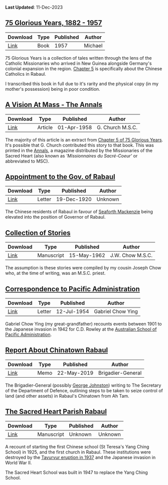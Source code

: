 **Last Updated**: 11-Dec-2023

## [75 Glorious Years, 1882 - 1957](https://github.com/darrenpng/png-resources/blob/main/texts/75%20Glorious%20Years.md)

| Download                                                 | Type | Published | Author  |
| -------------------------------------------------------- | ---- | --------- | ------- |
| [Link](https://1drv.ms/b/s!AvQ55TzuN2kjuw8tu4Kr0x_Lgia3) | Book | 1957      | Michael | 

75 Glorious Years is a collection of tales written through the lens of the Catholic Missionaries who arrived in New Guinea alongside Germany's colonial expansion in the region. [Chapter 5](https://github.com/darrenpng/png-resources/blob/main/texts/75%20Glorious%20Years.md#chapter-v) is specifically about the Chinese Catholics in Rabaul.

I transcribed this book in full due to it's rarity and the physical copy (in my mother's possession) being in poor condition.
<br/>

## [A Vision At Mass - The Annals](https://github.com/darrenpng/png-resources/blob/main/texts/A%20Vision%20At%20Mass.md)

| Download | Type    | Published   | Author |
| -------- | ------- | ----------- | ------ |
| [Link](https://1drv.ms/b/s!AvQ55TzuN2kjuzO0IjNv05uJOHMG)         | Article | 01-Apr-1958 | G. Church M.S.C.       |

The majority of this article is an extract from [Chapter 5 of 75 Glorious Years](https://github.com/darrenpng/png-resources/blob/main/texts/75%20Glorious%20Years.md#chapter-v). It's possible that G. Church contributed this story to that book. This was printed in the [Annals](https://en.wikipedia.org/wiki/Annals_Australasia), a magazine distributed by the Missionaries of the Sacred Heart (also known as *'Missionnaires du Sacré-Coeur'* or abbreviated to MSC).

## [Appointment to the Gov. of Rabaul](https://github.com/darrenpng/png-resources/blob/main/texts/Appointment%20to%20Governor%20of%20Rabaul.md)

| Download                                                 | Type   | Published   | Author  |
| -------------------------------------------------------- | ------ | ----------- | ------- |
| [Link](https://1drv.ms/b/s!AvQ55TzuN2kjuzH1IehBoWqwebEg) | Letter | 19-Dec-1920 | Unknown | 

The Chinese residents of Rabaul in favour of [Seaforth Mackenzie](https://adb.anu.edu.au/biography/mackenzie-seaforth-simpson-7390) being elevated into the position of Governor of Rabaul.

## [Collection of Stories](https://github.com/darrenpng/png-resources/blob/main/texts/Collection%20of%20Stories.md)

| Download                                                 | Type       | Published   | Author |
| -------------------------------------------------------- | ---------- | ----------- | ------ |
| [Link](https://1drv.ms/b/s!AvQ55TzuN2kjuzYvuWGBmUZxDUDJ) | Manuscript | 15-May-1962 | J.W. Chow M.S.C.       |

The assumption is these stories were compiled by my cousin Joseph Chow who, at the time of writing, was an M.S.C. priest.

## [Correspondence to Pacific Administration](https://github.com/darrenpng/png-resources/blob/main/texts/Correspondence%20to%20Pacific%20Administration.md)

| Download                                                 | Type   | Published   | Author            |
| -------------------------------------------------------- | ------ | ----------- | ----------------- |
| [Link](https://1drv.ms/b/s!AvQ55TzuN2kjuzTiz15qTdOUHOYI) | Letter | 12-Jul-1954 | Gabriel Chow Ying | 

Gabriel Chow Ying (my great-grandfather) recounts events between 1901 to the Japanese invasion in 1942 for C.D. Rowley at the [Australian School of Pacific Administration](https://archivescollection.anu.edu.au/index.php/australian-school-of-pacific-administration).

## [Report About Chinatown Rabaul](https://github.com/darrenpng/png-resources/blob/main/texts/Report%20about%20Chinatown%20Rabaul.md)

| Download                                                 | Type | Published   | Author            |
| -------------------------------------------------------- | ---- | ----------- | ----------------- |
| [Link](https://1drv.ms/b/s!AvQ55TzuN2kjuzCvEnF_SXo1b9pE) | Memo | 22-May-2019 | Brigadier-General | 

The Brigadier-General (possibly [George Johnston](https://adb.anu.edu.au/biography/johnston-george-jameson-6861)) writing to The Secretary of the Department of Defence, outlining steps to be taken to seize control of land (and other assets) in Rabaul's Chinatown from Ah Tam.

## [The Sacred Heart Parish Rabaul](https://github.com/darrenpng/png-resources/blob/main/texts/The%20Sacred%20Heart%20Parish%20Rabaul.md)

| Download                                                 | Type       | Published | Author  |
| -------------------------------------------------------- | ---------- | --------- | ------- |
| [Link](https://1drv.ms/b/s!AvQ55TzuN2kjuzW0dkSSWiFLZ16H) | Manuscript | Unknown   | Unknown | 

A recount of starting the first Chinese school (St Teresa's Yang Ching School) in 1925, and the first church in Rabaul. These institutions were destroyed by the [Tavurvur eruption in 1937](https://en.wikipedia.org/wiki/Rabaul#Rabaul_(Tavurvur)_volcano:_6_June_1937_eruption) and the Japanese invasion in World War II. 

The Sacred Heart School was built in 1947 to replace the Yang Ching School.
